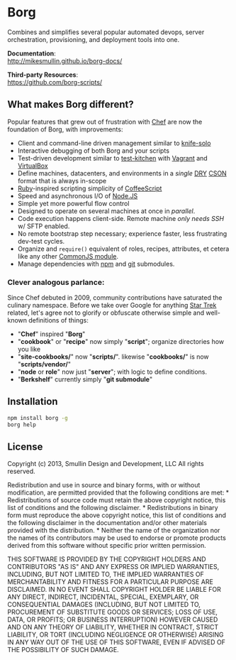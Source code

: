 # Borg

Combines and simplifies several popular automated devops, server orchestration, provisioning, and deployment tools into one.

**Documentation**:  
http://mikesmullin.github.io/borg-docs/

**Third-party Resources**:  
https://github.com/borg-scripts/

## What makes Borg different?

Popular features that grew out of frustration with [Chef](http://www.getchef.com/chef/) are now the foundation of Borg, with improvements:

* Client and command-line driven management similar to [knife-solo](https://github.com/matschaffer/knife-solo)
* Interactive debugging of both Borg and your scripts
* Test-driven development similar to [test-kitchen](https://github.com/test-kitchen/test-kitchen) with [Vagrant](http://vagrantup.com) and [VirtualBox](https://www.virtualbox.org/)
* Define machines, datacenters, and environments in a _single_ [DRY](http://en.wikipedia.org/wiki/Don't_repeat_yourself) [CSON](https://github.com/bevry/cson) format that is always in-scope
* [Ruby](http://www.ruby.org)-inspired scripting simplicity of [CoffeeScript](http://www.coffeescript.org)
* Speed and asynchronous I/O of [Node.JS](http://www.nodejs.org)
* Simple yet more powerful flow control
* Designed to operate on several machines at once in *parallel*.
* Code execution happens client-side. Remote machine *only needs SSH* w/ SFTP enabled.
* No remote bootstrap step necessary; experience faster, less frustrating dev-test cycles.
* Organize and `require()` equivalent of roles, recipes, attributes, et cetera like any other [CommonJS module](http://dailyjs.com/2010/10/18/modules/).
* Manage dependencies with [npm](https://npmjs.org/) and [git](http://git-scm.com/) submodules.

### Clever analogous parlance:

Since Chef debuted in 2009, community contributions have saturated the culinary namespace. Before we take over Google for anything [Star Trek](http://en.wikipedia.org/wiki/Star_Trek:_The_Next_Generation) related, let's agree not to glorify or obfuscate otherwise simple and well-known definitions of things:

* "**Chef**" inspired "**Borg**"
* "**cookbook**" or "**recipe**" now simply "**script**"; organize directories how you like
* "**site-cookbooks/**" now "**scripts/**". likewise "**cookbooks/**" is now "**scripts/vendor/**"
* "**node** or **role**" now just "**server**"; with logic to define conditions.
* "**Berkshelf**" currently simply "**git submodule**"

## Installation

```bash
npm install borg -g
borg help
```

## License

Copyright (c) 2013, Smullin Design and Development, LLC
All rights reserved.

Redistribution and use in source and binary forms, with or without
modification, are permitted provided that the following conditions are met:
    * Redistributions of source code must retain the above copyright
      notice, this list of conditions and the following disclaimer.
    * Redistributions in binary form must reproduce the above copyright
      notice, this list of conditions and the following disclaimer in the
      documentation and/or other materials provided with the distribution.
    * Neither the name of the organization nor the
      names of its contributors may be used to endorse or promote products
      derived from this software without specific prior written permission.

THIS SOFTWARE IS PROVIDED BY THE COPYRIGHT HOLDERS AND CONTRIBUTORS "AS IS" AND
ANY EXPRESS OR IMPLIED WARRANTIES, INCLUDING, BUT NOT LIMITED TO, THE IMPLIED
WARRANTIES OF MERCHANTABILITY AND FITNESS FOR A PARTICULAR PURPOSE ARE
DISCLAIMED. IN NO EVENT SHALL COPYRIGHT HOLDER BE LIABLE FOR ANY
DIRECT, INDIRECT, INCIDENTAL, SPECIAL, EXEMPLARY, OR CONSEQUENTIAL DAMAGES
(INCLUDING, BUT NOT LIMITED TO, PROCUREMENT OF SUBSTITUTE GOODS OR SERVICES;
LOSS OF USE, DATA, OR PROFITS; OR BUSINESS INTERRUPTION) HOWEVER CAUSED AND
ON ANY THEORY OF LIABILITY, WHETHER IN CONTRACT, STRICT LIABILITY, OR TORT
(INCLUDING NEGLIGENCE OR OTHERWISE) ARISING IN ANY WAY OUT OF THE USE OF THIS
SOFTWARE, EVEN IF ADVISED OF THE POSSIBILITY OF SUCH DAMAGE.
